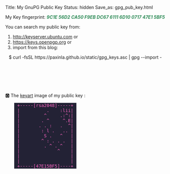 Title: My GnuPG Public Key
Status: hidden
Save_as: gpg_pub_key.html


My Key fingerprint: <em style="color:seagreen;font-weight:bold;">9C1E 56D2 CA50 F9EB DC67 6111 6D10 0717 47E1 5BF5</em>

You can search my public key from:

1. <a href="http://keyserver.ubuntu.com/pks/lookup?op=get&search=0x9c1e56d2ca50f9ebdc6761116d10071747e15bf5" style="text-decoration:none;border:none;color:crimson;text-indent:0;" ><i class="fa fa-key"></i> http://keyserver.ubuntu.com</a> or
2. <a href="https://keys.openpgp.org/vks/v1/by-fingerprint/9C1E56D2CA50F9EBDC6761116D10071747E15BF5" style="text-decoration:none;border:none;color:crimson;text-indent:0;" ><i class="fa fa-key"></i> https://keys.openpgp.org</a> or
3. import from this blog:
<article style="margin-top:1em;"><header>
$ curl -fsSL https://paxinla.github.io/static/gpg_keys.asc | gpg --import -
</header></article>

<br/><br/>

🅾 The [keyart](https://manpages.ubuntu.com/manpages/disco/man1/keyart.1.html) image of my public key :

<article style="margin-left:2em;max-width:14em;">
<header style="background-color:#232235;"><pre style="color:#ff66c4;padding:0;">
 +-----[rsa2048]-----+ 
 |          .    :lii| 
 |         ^     .:^:| 
 |        . ^     ^.E| 
 |       . . :   .  ^| 
 |        : l .   .. | 
 |         S .   ^   | 
 |        ^ : . . .  | 
 |         . ^ . ^   | 
 |              ^    | 
 |                   | 
 |                   | 
 +-----[47E15BF5]----+ 
</pre></header>
</article>
